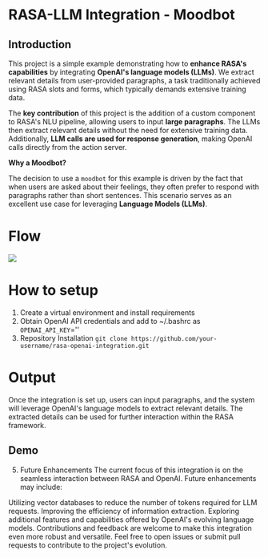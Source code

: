 # RASA-LLM Integration - Moodbot

## Introduction



This project is a simple example demonstrating how to **enhance RASA's capabilities** by integrating **OpenAI's language models (LLMs)**. We extract relevant details from user-provided paragraphs, a task traditionally achieved using RASA slots and forms, which typically demands extensive training data.

The **key contribution** of this project is the addition of a custom component to RASA's NLU pipeline, allowing users to input **large paragraphs**. The LLMs then extract relevant details without the need for extensive training data. Additionally, **LLM calls are used for response generation**, making OpenAI calls directly from the action server.

**Why a Moodbot?**

The decision to use a `moodbot` for this example is driven by the fact that when users are asked about their feelings, they often prefer to respond with paragraphs rather than short sentences. This scenario serves as an excellent use case for leveraging **Language Models (LLMs)**.



# Flow
![](/media/wizav/DATA/personal-upskill/rasa-openai/moodbot/moodbot-flow.png)


# How to setup
1. Create a virtual environment and install requirements
2. Obtain OpenAI API credentials and add to ~/.bashrc as `OPENAI_API_KEY`=''
3. Repository Installation
```git clone https://github.com/your-username/rasa-openai-integration.git```

#  Output
Once the integration is set up, users can input paragraphs, and the system will leverage OpenAI's language models to extract relevant details. The extracted details can be used for further interaction within the RASA framework.

## Demo


5. Future Enhancements
The current focus of this integration is on the seamless interaction between RASA and OpenAI. Future enhancements may include:

Utilizing vector databases to reduce the number of tokens required for LLM requests.
Improving the efficiency of information extraction.
Exploring additional features and capabilities offered by OpenAI's evolving language models.
Contributions and feedback are welcome to make this integration even more robust and versatile. Feel free to open issues or submit pull requests to contribute to the project's evolution.